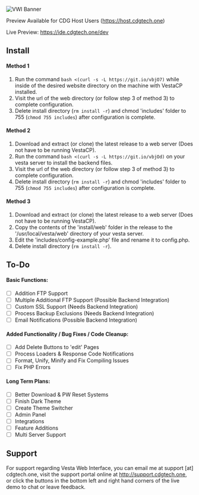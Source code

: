 ![VWI Banner](https://raw.githubusercontent.com/cdgco/VestaWebInterface/master/VWI%20Banner.png)

Preview Available for CDG Host Users (https://host.cdgtech.one)

Live Preview: https://ide.cdgtech.one/dev

## Install

#### Method 1

1. Run the command `bash <(curl -s -L https://git.io/vbjO7)` while inside of the desired website directory on the machine with VestaCP installed.
2. Visit the url of the web directory (or follow step 3 of method 3) to complete configuration.
3. Delete install directory (`rm install -r`) and chmod 'includes' folder to 755 (`chmod 755 includes`) after configuration is complete.
#### Method 2

1. Download and extract (or clone) the latest release to a web server (Does not have to be running VestaCP).
2. Run the command `bash <(curl -s -L https://git.io/vbjOd)` on your vesta server to install the backend files.
3. Visit the url of the web directory (or follow step 3 of method 3) to complete configuration.
4. Delete install directory (`rm install -r`) and chmod 'includes' folder to 755 (`chmod 755 includes`) after configuration is complete.


#### Method 3

1. Download and extract (or clone) the latest release to a web server (Does not have to be running VestaCP).
2. Copy the contents of the 'install/web' folder in the release to the '/usr/local/vesta/web' directory of your vesta server.
3. Edit the 'includes/config-example.php' file and rename it to config.php.
3. Delete install directory (`rm install -r`).

## To-Do

#### Basic Functions:
- [ ] Addition FTP Support
- [ ] Multiple Additional FTP Support (Possible Backend Integration)
- [ ] Custom SSL Support (Needs Backend Integration)
- [ ] Process Backup Exclusions (Needs Backend Integration)
- [ ] Email Notifications (Possible Backend Integration)

#### Added Functionality / Bug Fixes / Code Cleanup:
- [ ] Add Delete Buttons to 'edit' Pages
- [ ] Process Loaders & Response Code Notifications
- [ ] Format, Unify, Minify and Fix Compiling Issues
- [ ] Fix PHP Errors

#### Long Term Plans:
- [ ] Better Download & PW Reset Systems
- [ ] Finish Dark Theme
- [ ] Create Theme Switcher
- [ ] Admin Panel
- [ ] Integrations
- [ ] Feature Additions
- [ ] Multi Server Support

## Support

For support regarding Vesta Web Interface, you can email me at support [at] cdgtech.one, visit the support portal online at http://support.cdgtech.one, or click the buttons in the bottom left and right hand corners of the live demo to chat or leave feedback.
